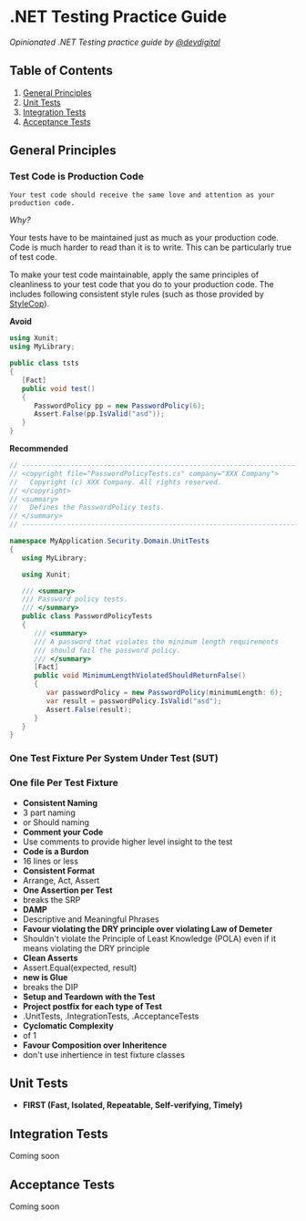 # .NET Testing Practice Guide

*Opinionated .NET Testing practice guide by [@devdigital](//twitter.com/devdigital)*

## Table of Contents

   1. [General Principles](#general-principles)
   2. [Unit Tests](#unit-tests)
   3. [Integration Tests](#integration-tests)
   4. [Acceptance Tests](#acceptance-tests)

## General Principles

### Test Code is Production Code
    Your test code should receive the same love and attention as your production code.

*Why?*

Your tests have to be maintained just as much as your production code. Code is much harder to read than it is to write. This can be particularly true of test code. 

To make your test code maintainable, apply the same principles of cleanliness to your test code that you do to your production code. The includes following consistent style rules (such as those provided by [StyleCop](//stylecop.codeplex.com)).

**Avoid**
```csharp   
using Xunit;
using MyLibrary;

public class tsts
{
   [Fact]
   public void test()
   {
      PasswordPolicy pp = new PasswordPolicy(6);
      Assert.False(pp.IsValid("asd"));
   }
}
```

**Recommended**
```csharp
// ---------------------------------------------------------------------
// <copyright file="PasswordPolicyTests.cs" company="XXX Company">
//   Copyright (c) XXX Company. All rights reserved.
// </copyright>
// <summary>
//   Defines the PasswordPolicy tests.
// </summary>
// ---------------------------------------------------------------------

namespace MyApplication.Security.Domain.UnitTests
{
   using MyLibrary;

   using Xunit;

   /// <summary>
   /// Password policy tests.
   /// </summary>
   public class PasswordPolicyTests
   {
      /// <summary>
      /// A password that violates the minimum length requirements 
      /// should fail the password policy.
      /// </summary>
      [Fact]
      public void MinimumLengthViolatedShouldReturnFalse()
      {
         var passwordPolicy = new PasswordPolicy(minimumLength: 6);
         var result = passwordPolicy.IsValid("asd");
         Assert.False(result);
      }
   }
}
```

### One Test Fixture Per System Under Test (SUT)
   

### One file Per Test Fixture
    

    
   - **Consistent Naming**
   - 3 part naming
   - or Should naming
   - **Comment your Code**
   - Use comments to provide higher level insight to the test
   - **Code is a Burdon**
   - 16 lines or less
   - **Consistent Format**
   - Arrange, Act, Assert
   - **One Assertion per Test**
   - breaks the SRP
   - **DAMP**
   - Descriptive and Meaningful Phrases
   - **Favour violating the DRY principle over violating Law of Demeter**
   - Shouldn't violate the Principle of Least Knowledge (POLA) even if it means violating the DRY principle
   - **Clean Asserts**
   - Assert.Equal(expected, result)
   - **new is Glue**
   - breaks the DIP
   - **Setup and Teardown with the Test**
   - **Project postfix for each type of Test**
   - .UnitTests, .IntegrationTests, .AcceptanceTests
   - **Cyclomatic Complexity**
   - of 1
   - **Favour Composition over Inheritence**
   - don't use inhertience in test fixture classes

## Unit Tests

- **FIRST (Fast, Isolated, Repeatable, Self-verifying, Timely)**

## Integration Tests

Coming soon

## Acceptance Tests

Coming soon
